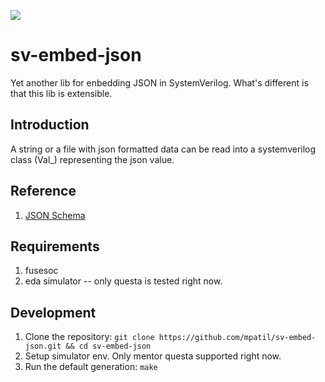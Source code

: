 ![](https://img.shields.io/badge/license-MIT-green)

# sv-embed-json
Yet another lib for enbedding JSON in SystemVerilog. What's different is that this lib is extensible.

## Introduction

A string or a file with json formatted data can be read into a systemverilog class (Val_) representing the json value.

## Reference

1. [JSON Schema](https://www.json.org/json-en.html)

## Requirements
1. fusesoc
1. eda simulator -- only questa is tested right now.

## Development

1. Clone the repository: `git clone https://github.com/mpatil/sv-embed-json.git && cd sv-embed-json`
4. Setup simulator env. Only mentor questa supported right now.
5. Run the default generation: `make`
